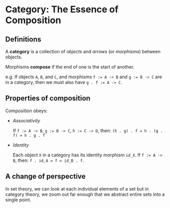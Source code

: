 # Category: The Essence of Composition

## Definitions

A **category** is a collection of *objects* and *arrows* (or *morphisms*) between objects.

Morphisms **compose** if the end of one is the start of another.

e.g. If objects `A`, `B`, and `C`, and morphisms `f := A -> B` and `g := B -> C` are in a category, then we must also have `g . f := A -> C`.

## Properties of composition

Composition obeys:

-   *Associativity*

    If `f := A -> B`, `g := B -> C`, `h := C -> D`, then:
    `(h . g) . f = h . (g . f) = h . g . f`

-   *Identity*

    Each object `X` in a category has its identity morphism `id_X`.
    If `f := A -> B`, then:
    `f . id_A = f = id_B . f`.

## A change of perspective

In set theory, we can look at each individual elements of a set but in category theory, we zoom out far enough that we abstract entire sets into a single point.